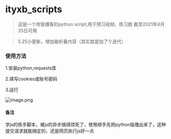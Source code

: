 # ityxb_scripts
> 这是一个传智播客的python script,用于预习视频、练习题
> 截至2021年4月25日可用

> 5.25小更新，增加被折叠内容（其实就是加了个迭代）

### 使用方法

1.安装python,requests库 

2.填写cookies或账号密码 

3.运行 

![image.png](https://inews.gtimg.com/newsapp_ls/0/13453402354/0.png) 

#### 备注 

学js的练手脚本，被js的异步搞得烦死了，使用顺手先把python版撸出来了，这种提交请求就能搞定的，还是网页执行js好一点
